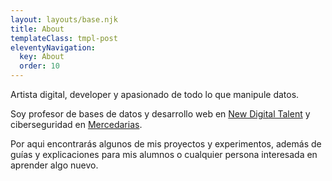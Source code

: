 ```yaml
---
layout: layouts/base.njk
title: About
templateClass: tmpl-post
eleventyNavigation:
  key: About
  order: 10
---
```


Artista digital, developer y apasionado de todo lo que manipule datos.

Soy profesor de bases de datos y desarrollo web en [New Digital Talent](https://newdigitaltalent.com/) y ciberseguridad en [Mercedarias](https://fp.mercedarias.es/granada/titulacion/curso-de-especializacion-en-ciberseguridad-en-entornos-de-las-tecnologias-de-la-informacion/).

Por aqui encontrarás algunos de mis proyectos y experimentos, además de guías y explicaciones para mis alumnos o cualquier persona interesada en aprender algo nuevo.